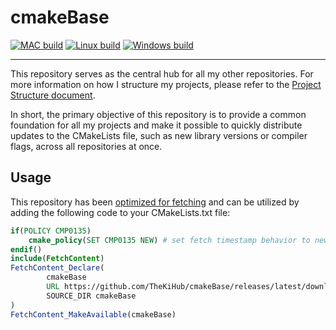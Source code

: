 # cmakeBase


[![MAC build](https://github.com/TheKiHub/cmakeBase/actions/workflows/mac.yml/badge.svg)](https://github.com/TheKiHub/cmakeBase/actions/workflows/mac.yml)
[![Linux build](https://github.com/TheKiHub/cmakeBase/actions/workflows/linux.yml/badge.svg)](https://github.com/TheKiHub/cmakeBase/actions/workflows/linux.yml)
[![Windows build](https://github.com/TheKiHub/cmakeBase/actions/workflows/windows.yml/badge.svg)](https://github.com/TheKiHub/cmakeBase/actions/workflows/windows.yml)


---
This repository serves as the central hub for all my other repositories. For more information on how I structure 
my projects, please refer to the [Project Structure document](doku/ProjectStructure.md).

In short, the primary objective of this repository is to provide a common foundation for all my projects and make 
it possible to quickly distribute updates to the CMakeLists file, such as new library versions or compiler 
flags, across all repositories at once.

## Usage
This repository has been [optimized for fetching](doku/FetchOptimization.md)  and can be utilized by adding the 
following code to your CMakeLists.txt file:
```cmake
if(POLICY CMP0135)
    cmake_policy(SET CMP0135 NEW) # set fetch timestamp behavior to new policy
endif()
include(FetchContent)
FetchContent_Declare(
        cmakeBase
        URL https://github.com/TheKiHub/cmakeBase/releases/latest/download/package_files.zip
        SOURCE_DIR cmakeBase
)
FetchContent_MakeAvailable(cmakeBase)
 ```
